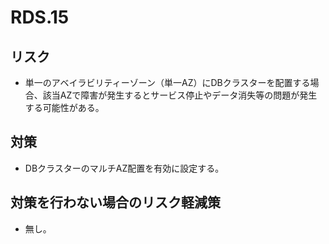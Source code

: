 # RDS.15

## リスク

- 単一のアベイラビリティーゾーン（単一AZ）にDBクラスターを配置する場合、該当AZで障害が発生するとサービス停止やデータ消失等の問題が発生する可能性がある。

## 対策

- DBクラスターのマルチAZ配置を有効に設定する。

## 対策を行わない場合のリスク軽減策

- 無し。
